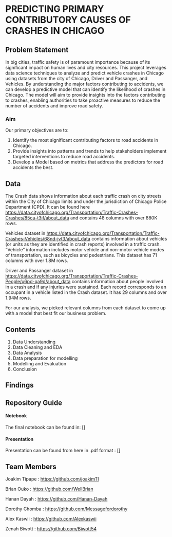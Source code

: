 # PREDICTING PRIMARY CONTRIBUTORY CAUSES OF CRASHES IN CHICAGO

## Problem Statement
In big cities, traffic safety is of paramount importance because of its significant impact on human lives and city resources. This project leverages data science techniques to analyze and predict vehicle crashes in Chicago using datasets from the city of Chicago, Driver and Passanger, and Vehicles. By understanding the major factors contributing to accidents, we can develop a predictive model that can identify the likelihood of crashes in Chicago. The model will aim to provide insights into the factors contributing to crashes, enabling authorities to take proactive measures to reduce the number of accidents and improve road safety.

### Aim
Our primary objectives are to:

1. Identify the most significant contributing factors to road accidents in Chicago.
2. Provide insights into patterns and trends to help stakeholders implement targeted interventions to reduce road accidents.
3. Develop a Model based on metrics that address the predictors for road accidents the best.


## Data
The Crash data shows information about each traffic crash on city streets within the City of Chicago limits and under the jurisdiction of Chicago Police Department (CPD). It can be found here https://data.cityofchicago.org/Transportation/Traffic-Crashes-Crashes/85ca-t3if/about_data and contains 48 columns with over 880K rows. 

Vehicles dataset in https://data.cityofchicago.org/Transportation/Traffic-Crashes-Vehicles/68nd-jvt3/about_data contains information about vehicles (or units as they are identified in crash reports) involved in a traffic crash. “Vehicle” information includes motor vehicle and non-motor vehicle modes of transportation, such as bicycles and pedestrians. This dataset has 71 columns with over 1.8M rows.

Driver and Passanger dataset in https://data.cityofchicago.org/Transportation/Traffic-Crashes-People/u6pd-qa9d/about_data contains information about people involved in a crash and if any injuries were sustained. Each record corresponds to an occupant in a vehicle listed in the Crash dataset. It has 29 columns and over 1.94M rows.

For our analysis, we picked relevant columns from each dataset to come up with a model that best fit our business problem.

## Contents
1. Data Understanding
2. Data Cleaning and EDA
3. Data Analysis
4. Data preparation for modelling
5. Modelling and Evaluation
6. Conclusion






## Findings





## Repository Guide
#### Notebook
The final notebook can be found in: []

#### Presentation
Presentation can be found from here in .pdf format : []


## Team Members
Joakim Tipape : https://github.com/joakimTI

Brian Ouko : https://github.com/WellBrian

Hanan Dayah : https://github.com/Hanan-Dayah

Dorothy Chomba : https://github.com/Messagefordorothy

Alex Kaswii : https://github.com/Alexkaswii

Zenah Biwott : https://github.com/Biwott54

